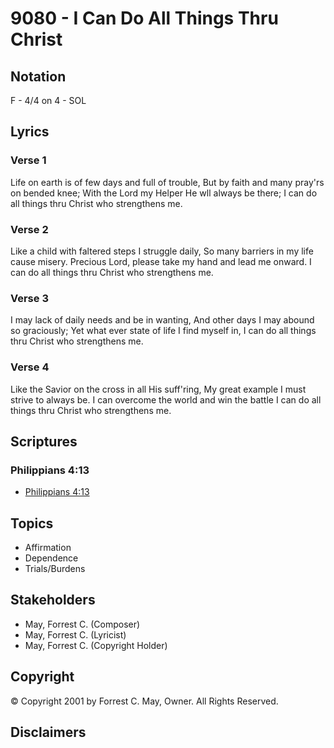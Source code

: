# 9080 - I Can Do All Things Thru Christ

## Notation

F - 4/4 on 4 - SOL

## Lyrics

### Verse 1

Life on earth is of few days and full of trouble, But by faith and many pray'rs on bended knee; With the Lord my Helper He wll always be there; I can do all things thru Christ who strengthens me.

### Verse 2

Like a child with faltered steps I struggle daily, So many barriers in my life cause misery. Precious Lord, please take my hand and lead me onward. I can do all things thru Christ who strengthens me.

### Verse 3

I may lack of daily needs and be in wanting, And other days I may abound so graciously; Yet what ever state of life I find myself in, I can do all things thru Christ who strengthens me.

### Verse 4

Like the Savior on the cross in all His suff'ring, My great example I must strive to always be. I can overcome the world and win the battle I can do all things thru Christ who strengthens me.


## Scriptures

### Philippians 4:13

- [Philippians 4:13](https://www.biblegateway.com/passage/?search=Philippians%204%3A13)


## Topics

- Affirmation
- Dependence
- Trials/Burdens

## Stakeholders

- May, Forrest C. (Composer)
- May, Forrest C. (Lyricist)
- May, Forrest C. (Copyright Holder)

## Copyright

© Copyright 2001 by Forrest C. May, Owner. All Rights Reserved.


## Disclaimers


